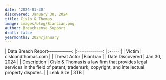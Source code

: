 ```yaml
---
date: '2024-01-30'
discovered: January 30, 2024
title: Cislo & Thomas
image: images/blog/BianLian.png
author: Breachsense Support
draft: false
yearmonths: 2024/january
---
```


| Data Breach Report------------:     |:-------------:    | :-----:|
| Victim      | cisloandthomas.com      | 
| Threat Actor      | BianLian      | 
| Date Discovered      | Jan 30, 2024      | 
| Description      | Cislo & Thomas is a law firm that provides legal services in the field of patent, trademark, copyright, and intellectual property disputes.      | 
| Leak Size      | 3TB      | 


